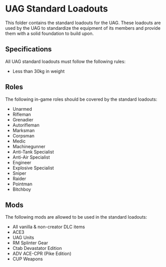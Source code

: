 # UAG Standard Loadouts

This folder contains the standard loadouts for the UAG. These loadouts are used by the UAG to standardize the equipment of its members and provide them with a solid foundation to build upon.

## Specifications

All UAG standard loadouts must follow the following rules:

- Less than 30kg in weight

## Roles

The following in-game roles should be covered by the standard loadouts:

- Unarmed
- Rifleman
- Grenadier
- Autorifleman
- Marksman
- Corpsman
- Medic
- Machinegunner
- Anti-Tank Specialist
- Anti-Air Specialist
- Engineer
- Explosive Specialist
- Sniper
- Raider
- Pointman
- Bitchboy

## Mods

The following mods are allowed to be used in the standard loadouts:

- All vanilla & non-creator DLC items
- ACE3
- UAG Units
- RM Splinter Gear
- Ctab Devastator Edition
- ADV ACE-CPR (Pike Edition)
- CUP Weapons
